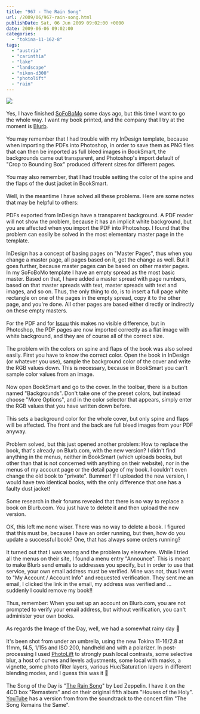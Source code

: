 ```yaml
---
title: "967 - The Rain Song"
url: /2009/06/967-rain-song.html
publishDate: Sat, 06 Jun 2009 09:02:00 +0000
date: 2009-06-06 09:02:00
categories: 
  - "tokina-11-162-8"
tags: 
  - "austria"
  - "carinthia"
  - "lake"
  - "landscape"
  - "nikon-d300"
  - "photolift"
  - "rain"
---
```

<a href="https://d25zfm9zpd7gm5.cloudfront.net/1200x1200/2009/20090606_163410_ps.jpg" target="_blank"><img src="https://d25zfm9zpd7gm5.cloudfront.net/0600x0600/2009/20090606_163410_ps.jpg"/></a><br/><br/>Yes, I have finished <a href="http://www.sofobomo.org/" target="_blank">SoFoBoMo</a> some days ago, but this time I want to go the whole way. I want my book printed, and the company that I try at the moment is <a href="http://www.blurb.com/" target="_blank">Blurb</a>.<br/><br/>You may remember that I had trouble with my InDesign template, because when importing the PDFs into Photoshop, in order to save them as PNG files that can then be imported as full bleed images in BookSmart, the backgrounds came out transparent, and Photoshop's import default of "Crop to Bounding Box" produced different sizes for different pages.<br/><br/>You may also remember, that I had trouble setting the color of the spine and the flaps of the dust jacket in BookSmart.<br/><br/>Well, in the meantime I have solved all these problems. Here are some notes that may be helpful to others:<br/><br/>PDFs exported from InDesign have a transparent background. A PDF reader will not show the problem, because it has an implicit white background, but you are affected when you import the PDF into Photoshop. I found that the problem can easily be solved in the most elementary master page in the template.<br/><br/>InDesign has a concept of basing pages on "Master Pages", thus when you change a master page, all pages based on it, get the change as well. But it goes further, because master pages can be based on other master pages. In my SoFoBoMo template I have an empty spread as the most basic master. Based on that, I have added a master spread with page numbers, based on that master spreads with text, master spreads with text and images, and so on. Thus, the only thing to do, is to insert a full page white rectangle on one of the pages in the empty spread, copy it to the other page, and you're done. All other pages are based either directly or indirectly on these empty masters.<br/><br/>For the PDF and for <a href="http://issuu.com/" target="_blank">Issuu</a> this makes no visible difference, but in Photoshop, the PDF pages are now imported correctly as a flat image with white background, and they are of course all of the correct size.<br/><br/>The problem with the colors on spine and flaps of the book was also solved easily. First you have to know the correct color. Open the book in InDesign (or whatever you use), sample the background color of the cover and write the RGB values down. This is necessary, because in BookSmart you can't sample color values from an image.<br/><br/>Now open BookSmart and go to the cover. In the toolbar, there is a button named "Backgrounds". Don't take one of the preset colors, but instead choose "More Options", and in the color selector that appears, simply enter the RGB values that you have written down before.<br/><br/>This sets a background color for the whole cover, but only spine and flaps will be affected. The front and the back are full bleed images from your PDF anyway.<br/><br/>Problem solved, but this just opened another problem: How to replace the book, that's already on Blurb.com, with the new version? I didn't find anything in the menus, neither in BookSmart (which uploads books, but other than that is not concerned with anything on their website), nor in the menus of my account page or the detail page of my book. I couldn't even change the old book to "private". Bummer! If I uploaded the new version, I would have two identical books, with the only difference that one has a faulty dust jacket!<br/><br/>Some research in their forums revealed that there is no way to replace a book on Blurb.com. You just have to delete it and then upload the new version.<br/><br/>OK, this left me none wiser. There was no way to delete a book. I figured that this must be, because I have an order running, but then, how do you update a successful book? One, that has always some orders running?<br/><br/>It turned out that I was wrong and the problem lay elsewhere. While I tried all the menus on their site, I found a menu entry "Announce". This is meant to make Blurb send emails to addresses you specify, but in order to use that service, your own email address must be verified. Mine was not, thus I went to "My Account / Account Info" and requested verification. They sent me an email, I clicked the link in the email, my address was verified and ... suddenly I could remove my book!!<br/><br/> Thus, remember: When you set up an account on Blurb.com, you are not prompted to verify your email address, but without verification, you can't administer your own books.<br/><br/>As regards the Image of the Day, well, we had a somewhat rainy day 🙂<br/><br/>It's been shot from under an umbrella, using the new Tokina 11-16/2.8 at 11mm, f4.5, 1/15s and ISO 200, handheld and with a polarizer. In post-processing I used <a href="http://www.pixelvistas.com/photolift/photolift.html" target="_blank">PhotoLift</a> to strongly push local contrasts, some selective blur, a host of curves and levels adjustments, some local with masks, a vignette, some photo filter layers, various Hue/Saturation layers in different blending modes, and I guess this was it 🙂<br/><br/>The Song of the Day is "<a href="http://www.lyricsmode.com/lyrics/l/led_zeppelin/the_rain_song.html" target="_blank">The Rain Song</a>" by Led Zeppelin. I have it on the 4CD box "Remasters" and on their original fifth album "Houses of the Holy". <a href="http://www.youtube.com/watch?v=na_7O9J0tHY" target="_blank">YouTube</a> has a version from from the soundtrack to the concert film "The Song Remains the Same".
